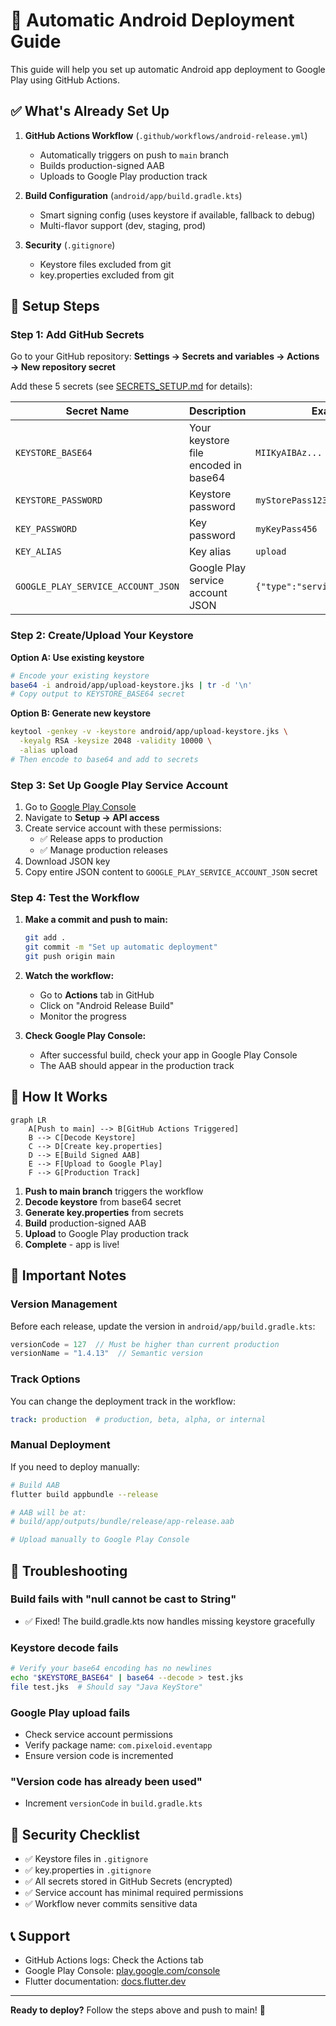 # 🚀 Automatic Android Deployment Guide

This guide will help you set up automatic Android app deployment to Google Play using GitHub Actions.

## ✅ What's Already Set Up

1. **GitHub Actions Workflow** (`.github/workflows/android-release.yml`)
   - Automatically triggers on push to `main` branch
   - Builds production-signed AAB
   - Uploads to Google Play production track

2. **Build Configuration** (`android/app/build.gradle.kts`)
   - Smart signing config (uses keystore if available, fallback to debug)
   - Multi-flavor support (dev, staging, prod)

3. **Security** (`.gitignore`)
   - Keystore files excluded from git
   - key.properties excluded from git

## 🔧 Setup Steps

### Step 1: Add GitHub Secrets

Go to your GitHub repository:
**Settings → Secrets and variables → Actions → New repository secret**

Add these 5 secrets (see [SECRETS_SETUP.md](./SECRETS_SETUP.md) for details):

| Secret Name | Description | Example |
|-------------|-------------|---------|
| `KEYSTORE_BASE64` | Your keystore file encoded in base64 | `MIIKyAIBAz...` |
| `KEYSTORE_PASSWORD` | Keystore password | `myStorePass123` |
| `KEY_PASSWORD` | Key password | `myKeyPass456` |
| `KEY_ALIAS` | Key alias | `upload` |
| `GOOGLE_PLAY_SERVICE_ACCOUNT_JSON` | Google Play service account JSON | `{"type":"service_account",...}` |

### Step 2: Create/Upload Your Keystore

**Option A: Use existing keystore**
```bash
# Encode your existing keystore
base64 -i android/app/upload-keystore.jks | tr -d '\n'
# Copy output to KEYSTORE_BASE64 secret
```

**Option B: Generate new keystore**
```bash
keytool -genkey -v -keystore android/app/upload-keystore.jks \
  -keyalg RSA -keysize 2048 -validity 10000 \
  -alias upload
# Then encode to base64 and add to secrets
```

### Step 3: Set Up Google Play Service Account

1. Go to [Google Play Console](https://play.google.com/console)
2. Navigate to **Setup → API access**
3. Create service account with these permissions:
   - ✅ Release apps to production
   - ✅ Manage production releases
4. Download JSON key
5. Copy entire JSON content to `GOOGLE_PLAY_SERVICE_ACCOUNT_JSON` secret

### Step 4: Test the Workflow

1. **Make a commit and push to main:**
   ```bash
   git add .
   git commit -m "Set up automatic deployment"
   git push origin main
   ```

2. **Watch the workflow:**
   - Go to **Actions** tab in GitHub
   - Click on "Android Release Build"
   - Monitor the progress

3. **Check Google Play Console:**
   - After successful build, check your app in Google Play Console
   - The AAB should appear in the production track

## 🎯 How It Works

```mermaid
graph LR
    A[Push to main] --> B[GitHub Actions Triggered]
    B --> C[Decode Keystore]
    C --> D[Create key.properties]
    D --> E[Build Signed AAB]
    E --> F[Upload to Google Play]
    F --> G[Production Track]
```

1. **Push to main branch** triggers the workflow
2. **Decode keystore** from base64 secret
3. **Generate key.properties** from secrets
4. **Build** production-signed AAB
5. **Upload** to Google Play production track
6. **Complete** - app is live!

## 📝 Important Notes

### Version Management

Before each release, update the version in `android/app/build.gradle.kts`:

```kotlin
versionCode = 127  // Must be higher than current production
versionName = "1.4.13"  // Semantic version
```

### Track Options

You can change the deployment track in the workflow:

```yaml
track: production  # production, beta, alpha, or internal
```

### Manual Deployment

If you need to deploy manually:

```bash
# Build AAB
flutter build appbundle --release

# AAB will be at:
# build/app/outputs/bundle/release/app-release.aab

# Upload manually to Google Play Console
```

## 🐛 Troubleshooting

### Build fails with "null cannot be cast to String"
- ✅ Fixed! The build.gradle.kts now handles missing keystore gracefully

### Keystore decode fails
```bash
# Verify your base64 encoding has no newlines
echo "$KEYSTORE_BASE64" | base64 --decode > test.jks
file test.jks  # Should say "Java KeyStore"
```

### Google Play upload fails
- Check service account permissions
- Verify package name: `com.pixeloid.eventapp`
- Ensure version code is incremented

### "Version code has already been used"
- Increment `versionCode` in `build.gradle.kts`

## 🔐 Security Checklist

- ✅ Keystore files in `.gitignore`
- ✅ key.properties in `.gitignore`
- ✅ All secrets stored in GitHub Secrets (encrypted)
- ✅ Service account has minimal required permissions
- ✅ Workflow never commits sensitive data

## 📞 Support

- GitHub Actions logs: Check the Actions tab
- Google Play Console: [play.google.com/console](https://play.google.com/console)
- Flutter documentation: [docs.flutter.dev](https://docs.flutter.dev)

---

**Ready to deploy?** Follow the steps above and push to main! 🚀
